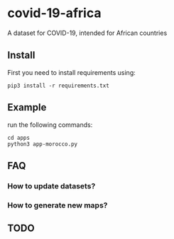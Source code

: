 # covid-19-africa
A dataset for COVID-19, intended for African countries

## Install
First you need to install requirements using:
```shell
pip3 install -r requirements.txt
```

## Example
run the following commands:
```shell
cd apps 
python3 app-morocco.py
```

## FAQ
### How to update datasets?

### How to generate new maps?


## TODO
